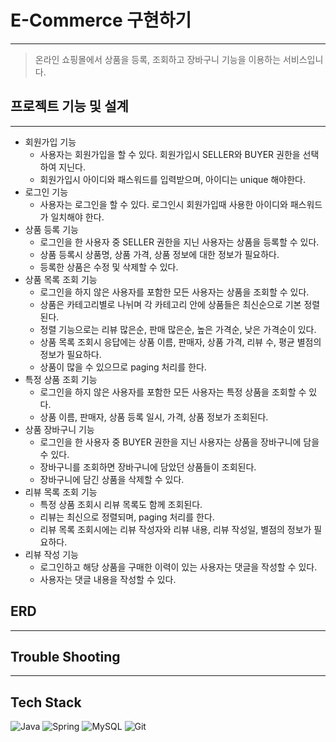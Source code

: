 # E-Commerce 구현하기

---

>온라인 쇼핑몰에서 상품을 등록, 조회하고 장바구니 기능을 이용하는 서비스입니다.


## 프로젝트 기능 및 설계

---

- 회원가입 기능
  - 사용자는 회원가입을 할 수 있다. 회원가입시 SELLER와 BUYER 권한을 선택하여 지닌다.
  - 회원가입시 아이디와 패스워드를 입력받으며, 아이디는 unique 해야한다.
- 로그인 기능
  - 사용자는 로그인을 할 수 있다. 로그인시 회원가입때 사용한 아이디와 패스워드가 일치해야 한다.
- 상품 등록 기능
  - 로그인을 한 사용자 중 SELLER 권한을 지닌 사용자는 상품을 등록할 수 있다.
  - 상품 등록시 상품명, 상품 가격, 상품 정보에 대한 정보가 필요하다.
  - 등록한 상품은 수정 및 삭제할 수 있다.
- 상품 목록 조회 기능
  - 로그인을 하지 않은 사용자를 포함한 모든 사용자는 상품을 조회할 수 있다.
  - 상품은 카테고리별로 나뉘며 각 카테고리 안에 상품들은 최신순으로 기본 정렬된다.
  - 정렬 기능으로는 리뷰 많은순, 판매 많은순, 높은 가격순, 낮은 가격순이 있다.
  - 상품 목록 조회시 응답에는 상품 이름, 판매자, 상품 가격, 리뷰 수, 평균 별점의 정보가 필요하다.
  - 상품이 많을 수 있으므로 paging 처리를 한다.
- 특정 상품 조회 기능
  - 로그인을 하지 않은 사용자를 포함한 모든 사용자는 특정 상품을 조회할 수 있다.
  - 상품 이름, 판매자, 상품 등록 일시, 가격, 상품 정보가 조회된다.
- 상품 장바구니 기능
  - 로그인을 한 사용자 중 BUYER 권한을 지닌 사용자는 상품을 장바구니에 담을 수 있다.
  - 장바구니를 조회하면 장바구니에 담았던 상품들이 조회된다.
  - 장바구니에 담긴 상품을 삭제할 수 있다.
- 리뷰 목록 조회 기능
  - 특정 상품 조회시 리뷰 목록도 함께 조회된다.
  - 리뷰는 최신으로 정렬되며, paging 처리를 한다.
  - 리뷰 목록 조회시에는 리뷰 작성자와 리뷰 내용, 리뷰 작성일, 별점의 정보가 필요하다.
- 리뷰 작성 기능
  - 로그인하고 해당 상품을 구매한 이력이 있는 사용자는 댓글을 작성할 수 있다.
  - 사용자는 댓글 내용을 작성할 수 있다.

## ERD

--- 

## Trouble Shooting

---

## Tech Stack

![Java](https://img.shields.io/badge/Java-007396?style=for-the-badge&logo=java&logoColor=white)
![Spring](https://img.shields.io/badge/Spring-6DB33F?style=for-the-badge&logo=spring&logoColor=white)
![MySQL](https://img.shields.io/badge/MySQL-4479A1?style=for-the-badge&logo=mysql&logoColor=white)
![Git](https://img.shields.io/badge/Git-F05032?style=for-the-badge&logo=git&logoColor=white)
